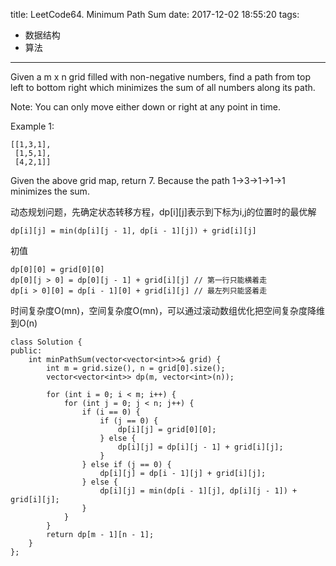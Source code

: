 title: LeetCode64. Minimum Path Sum
date: 2017-12-02 18:55:20
tags:
- 数据结构
- 算法
---

Given a m x n grid filled with non-negative numbers, find a path from top left to bottom right which minimizes the sum of all numbers along its path.

Note: You can only move either down or right at any point in time.

Example 1:

```
[[1,3,1],
 [1,5,1],
 [4,2,1]]
 ```

Given the above grid map, return 7. Because the path 1→3→1→1→1 minimizes the sum.


动态规划问题，先确定状态转移方程，dp[i][j]表示到下标为i,j的位置时的最优解

```
dp[i][j] = min(dp[i][j - 1], dp[i - 1][j]) + grid[i][j]
```

初值

```
dp[0][0] = grid[0][0]
dp[0][j > 0] = dp[0][j - 1] + grid[i][j] // 第一行只能横着走
dp[i > 0][0] = dp[i - 1][0] + grid[i][j] // 最左列只能竖着走
```

时间复杂度O(mn)，空间复杂度O(mn)，可以通过滚动数组优化把空间复杂度降维到O(n)

```
class Solution {
public:
    int minPathSum(vector<vector<int>>& grid) {
        int m = grid.size(), n = grid[0].size();
        vector<vector<int>> dp(m, vector<int>(n));
        
        for (int i = 0; i < m; i++) {
            for (int j = 0; j < n; j++) {
                if (i == 0) {
                    if (j == 0) {
                        dp[i][j] = grid[0][0];
                    } else {
                        dp[i][j] = dp[i][j - 1] + grid[i][j];
                    }
                } else if (j == 0) {
                    dp[i][j] = dp[i - 1][j] + grid[i][j];
                } else {
                    dp[i][j] = min(dp[i - 1][j], dp[i][j - 1]) + grid[i][j];
                }
            }
        }
        return dp[m - 1][n - 1];
    }
};
```

